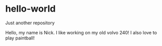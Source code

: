 # hello-world
Just another repository 

Hello, my name is Nick. I like working on my old volvo 240!
I also love to play paintball!
